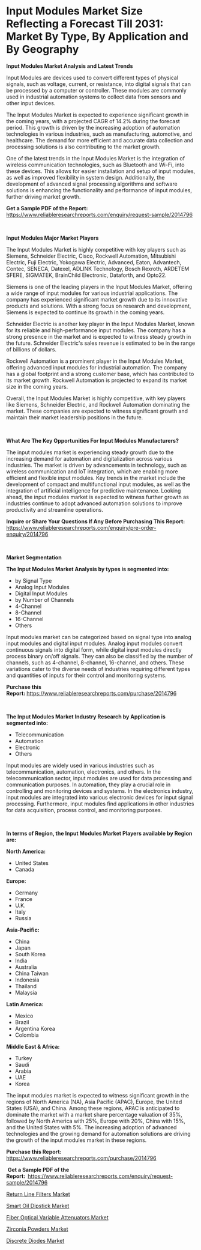 <p><h1>Input Modules Market Size Reflecting a Forecast Till 2031: Market By Type, By Application and By Geography</h1></p><p><strong>Input Modules Market Analysis and Latest Trends</strong></p>
<p><p>Input Modules are devices used to convert different types of physical signals, such as voltage, current, or resistance, into digital signals that can be processed by a computer or controller. These modules are commonly used in industrial automation systems to collect data from sensors and other input devices.</p><p>The Input Modules Market is expected to experience significant growth in the coming years, with a projected CAGR of 14.2% during the forecast period. This growth is driven by the increasing adoption of automation technologies in various industries, such as manufacturing, automotive, and healthcare. The demand for more efficient and accurate data collection and processing solutions is also contributing to the market growth.</p><p>One of the latest trends in the Input Modules Market is the integration of wireless communication technologies, such as Bluetooth and Wi-Fi, into these devices. This allows for easier installation and setup of input modules, as well as improved flexibility in system design. Additionally, the development of advanced signal processing algorithms and software solutions is enhancing the functionality and performance of input modules, further driving market growth.</p></p>
<p><strong>Get a Sample PDF of the Report:&nbsp;</strong> <a href="https://www.reliableresearchreports.com/enquiry/request-sample/2014796">https://www.reliableresearchreports.com/enquiry/request-sample/2014796</a></p>
<p>&nbsp;</p>
<p><strong>Input Modules Major Market Players</strong></p>
<p><p>The Input Modules Market is highly competitive with key players such as Siemens, Schneider Electric, Cisco, Rockwell Automation, Mitsubishi Electric, Fuji Electric, Yokogawa Electric, Advanced, Eaton, Advantech, Contec, SENECA, Datexel, ADLINK Technology, Bosch Rexroth, ARDETEM SFERE, SIGMATEK, BrainChild Electronic, Dataforth, and Opto22.</p><p>Siemens is one of the leading players in the Input Modules Market, offering a wide range of input modules for various industrial applications. The company has experienced significant market growth due to its innovative products and solutions. With a strong focus on research and development, Siemens is expected to continue its growth in the coming years.</p><p>Schneider Electric is another key player in the Input Modules Market, known for its reliable and high-performance input modules. The company has a strong presence in the market and is expected to witness steady growth in the future. Schneider Electric's sales revenue is estimated to be in the range of billions of dollars.</p><p>Rockwell Automation is a prominent player in the Input Modules Market, offering advanced input modules for industrial automation. The company has a global footprint and a strong customer base, which has contributed to its market growth. Rockwell Automation is projected to expand its market size in the coming years.</p><p>Overall, the Input Modules Market is highly competitive, with key players like Siemens, Schneider Electric, and Rockwell Automation dominating the market. These companies are expected to witness significant growth and maintain their market leadership positions in the future.</p></p>
<p>&nbsp;</p>
<p><strong>What Are The Key Opportunities For Input Modules Manufacturers?</strong></p>
<p><p>The input modules market is experiencing steady growth due to the increasing demand for automation and digitalization across various industries. The market is driven by advancements in technology, such as wireless communication and IoT integration, which are enabling more efficient and flexible input modules. Key trends in the market include the development of compact and multifunctional input modules, as well as the integration of artificial intelligence for predictive maintenance. Looking ahead, the input modules market is expected to witness further growth as industries continue to adopt advanced automation solutions to improve productivity and streamline operations.</p></p>
<p><strong>Inquire or Share Your Questions If Any Before Purchasing This Report:</strong> <a href="https://www.reliableresearchreports.com/enquiry/pre-order-enquiry/2014796">https://www.reliableresearchreports.com/enquiry/pre-order-enquiry/2014796</a></p>
<p>&nbsp;</p>
<p><strong>Market Segmentation</strong></p>
<p><strong>The Input Modules Market Analysis by types is segmented into:</strong></p>
<p><ul><li>by Signal Type</li><li>Analog Input Modules</li><li>Digital Input Modules</li><li>by Number of Channels</li><li>4-Channel</li><li>8-Channel</li><li>16-Channel</li><li>Others</li></ul></p>
<p><p>Input modules market can be categorized based on signal type into analog input modules and digital input modules. Analog input modules convert continuous signals into digital form, while digital input modules directly process binary on/off signals. They can also be classified by the number of channels, such as 4-channel, 8-channel, 16-channel, and others. These variations cater to the diverse needs of industries requiring different types and quantities of inputs for their control and monitoring systems.</p></p>
<p><strong>Purchase this Report:&nbsp;</strong><a href="https://www.reliableresearchreports.com/purchase/2014796">https://www.reliableresearchreports.com/purchase/2014796</a></p>
<p>&nbsp;</p>
<p><strong>The Input Modules Market Industry Research by Application is segmented into:</strong></p>
<p><ul><li>Telecommunication</li><li>Automation</li><li>Electronic</li><li>Others</li></ul></p>
<p><p>Input modules are widely used in various industries such as telecommunication, automation, electronics, and others. In the telecommunication sector, input modules are used for data processing and communication purposes. In automation, they play a crucial role in controlling and monitoring devices and systems. In the electronics industry, input modules are integrated into various electronic devices for input signal processing. Furthermore, input modules find applications in other industries for data acquisition, process control, and monitoring purposes.</p></p>
<p>&nbsp;</p>
<p><strong>In terms of Region, the Input Modules Market Players available by Region are:</strong></p>
<p>
    <p> <strong> North America: </strong>
        <ul>
            <li>United States</li>
            <li>Canada</li>
        </ul>
        </p> 
    <p> <strong> Europe: </strong>
        <ul>
            <li>Germany</li>
            <li>France</li>
            <li>U.K.</li>
            <li>Italy</li>
            <li>Russia</li>
        </ul>
        </p> 
    <p> <strong> Asia-Pacific: </strong>
        <ul>
            <li>China</li>
            <li>Japan</li>
            <li>South Korea</li>
            <li>India</li>
            <li>Australia</li>
            <li>China Taiwan</li>
            <li>Indonesia</li>
            <li>Thailand</li>
            <li>Malaysia</li>
        </ul>
        </p> 
    <p> <strong> Latin America: </strong>
        <ul>
            <li>Mexico</li>
            <li>Brazil</li>
            <li>Argentina Korea</li>
            <li>Colombia</li>
        </ul>
        </p> 
    <p> <strong> Middle East & Africa: </strong>
        <ul>
            <li>Turkey</li>
            <li>Saudi</li>
            <li>Arabia</li>
            <li>UAE</li>
            <li>Korea</li>
        </ul>
    </p>
    </p>
<p><p>The input modules market is expected to witness significant growth in the regions of North America (NA), Asia Pacific (APAC), Europe, the United States (USA), and China. Among these regions, APAC is anticipated to dominate the market with a market share percentage valuation of 35%, followed by North America with 25%, Europe with 20%, China with 15%, and the United States with 5%. The increasing adoption of advanced technologies and the growing demand for automation solutions are driving the growth of the input modules market in these regions.</p></p>
<p><strong>Purchase this Report: </strong><a href="https://www.reliableresearchreports.com/purchase/2014796">https://www.reliableresearchreports.com/purchase/2014796</a></p>
<p>&nbsp;<strong>Get a Sample PDF of the Report:&nbsp;&nbsp;</strong><a href="https://www.reliableresearchreports.com/enquiry/request-sample/2014796">https://www.reliableresearchreports.com/enquiry/request-sample/2014796</a></p>
<p><strong></strong></p>
<p><p><a href="https://thundering-castanet-c65.notion.site/Return-Line-Filters-Market-Insights-Market-Players-and-Forecast-Till-2031-1a9a35c134c2407a9c35e09064de3417">Return Line Filters Market</a></p><p><a href="https://bubble-tree-ea4.notion.site/Smart-Oil-Dipstick-Market-Share-Market-New-Trends-Analysis-Report-By-Type-By-Application-By-End--126c15205aa241d0b849bf8fa6b70e3c">Smart Oil Dipstick Market</a></p><p><a href="https://bubble-tree-ea4.notion.site/Fiber-Optical-Variable-Attenuators-Market-Provides-Detailed-Segmentation-of-this-Market-based-on-Typ-b0923521e3b44c8cb400d04b28878bc6">Fiber Optical Variable Attenuators Market</a></p><p><a href="https://view.publitas.com/reportprime-1/zirconia-powders-market-insights-market-players-and-forecast-till-2031/">Zirconia Powders Market</a></p><p><a href="https://view.publitas.com/reportprime-1/discrete-diodes-market-research-report-reveals-the-latest-trends-and-opportunities-of-this-market-for-period-from-2024-2031/">Discrete Diodes Market</a></p></p>